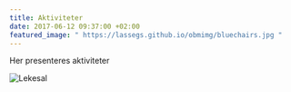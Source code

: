 ```yaml
---
title: Aktiviteter
date: 2017-06-12 09:37:00 +02:00
featured_image: " https://lassegs.github.io/obmimg/bluechairs.jpg "
---
```


Her presenteres aktiviteter

![Lekesal](https://lassegs.github.io/obmimg/IMG_3333.jpg)